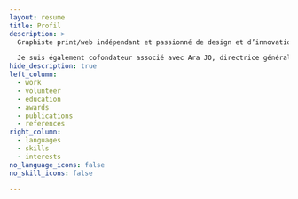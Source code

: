 ```yaml
---
layout: resume
title: Profil
description: >
  Graphiste print/web indépendant et passionné de design et d’innovation dans le domaine du multimédia, développement de site web et application mobile.

  Je suis également cofondateur associé avec Ara JO, directrice générale de Selection A, une entreprise franco-coréenne spécialisée dans la vente en ligne de produits de luxe et made in France.
hide_description: true
left_column:
  - work
  - volunteer
  - education
  - awards
  - publications
  - references
right_column:
  - languages
  - skills
  - interests
no_language_icons: false
no_skill_icons: false

---
```

